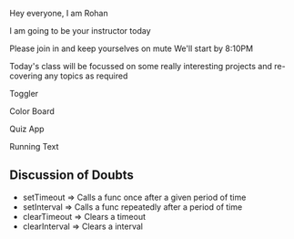 Hey everyone, I am Rohan

I am going to be your instructor today

Please join in and keep yourselves on mute
We'll start by 8:10PM

Today's class will be focussed on some really interesting projects and re-covering any topics as required

Toggler

Color Board

Quiz App

Running Text


## Discussion of Doubts

- setTimeout => Calls a func once after a given period of time
- setInterval => Calls a func repeatedly after a period of time
- clearTimeout => Clears a timeout
- clearInterval => Clears a interval